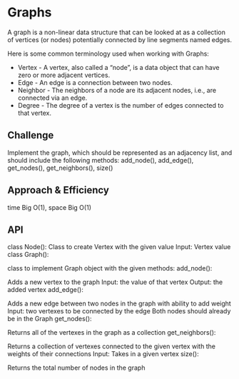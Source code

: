 # Graphs
A graph is a non-linear data structure that can be looked at as a collection of vertices (or nodes) potentially connected by line segments named edges.

Here is some common terminology used when working with Graphs:

- Vertex - A vertex, also called a “node”, is a data object that can have zero or more adjacent vertices.
- Edge - An edge is a connection between two nodes.
- Neighbor - The neighbors of a node are its adjacent nodes, i.e., are connected via an edge.
- Degree - The degree of a vertex is the number of edges connected to that vertex.

## Challenge
Implement the graph, which should be represented as an adjacency list, and should include the following methods: add_node(), add_edge(), get_nodes(), get_neighbors(), size()

## Approach & Efficiency
time Big O(1), space Big O(1)


## API
class Node():
Class to create Vertex with the given value
Input: Vertex value
class Graph():

class to implement Graph object with the given methods:
add_node():

Adds a new vertex to the graph
Input: the value of that vertex
Output: the added vertex
add_edge():

Adds a new edge between two nodes in the graph with ability to add weight
Input: two vertexes to be connected by the edge
Both nodes should already be in the Graph
get_nodes():

Returns all of the vertexes in the graph as a collection
get_neighbors():

Returns a collection of vertexes connected to the given vertex with the weights of their connections
Input: Takes in a given vertex
size():

Returns the total number of nodes in the graph